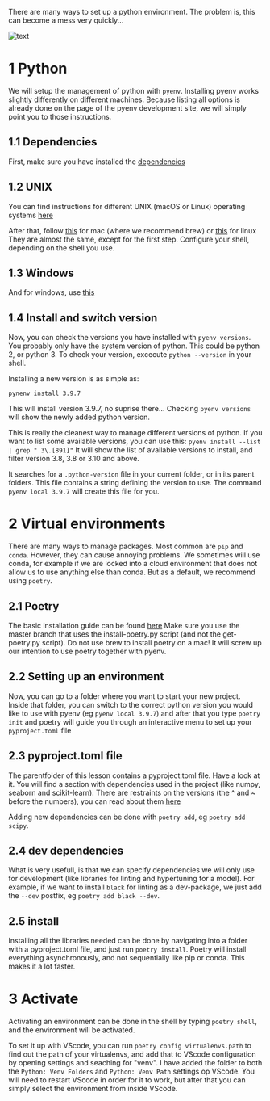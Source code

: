 There are many ways to set up a python environment. The problem is, this can
become a mess very quickly...

![text](../img/python_environment.png)

# 1 Python
We will setup the management of python with `pyenv`. Installing pyenv works
slightly differently on different machines. Because listing all options is
already done on the page of the pyenv development site, we will simply point you
to those instructions.

## 1.1 Dependencies
First, make sure you have installed the [dependencies](https://github.com/pyenv/pyenv/wiki#suggested-build-environment)

## 1.2 UNIX
You can find instructions for different UNIX (macOS or Linux) operating systems [here](https://github.com/pyenv/pyenv/wiki#suggested-build-environment)

After that, follow [this](https://github.com/pyenv/pyenv#homebrew-in-macos) for
mac (where we recommend brew)
or [this](https://github.com/pyenv/pyenv#basic-github-checkout) for linux
They are almost the same, except for the first step. Configure your shell,
depending on the shell you use.

## 1.3 Windows
And for windows, use [this](https://github.com/pyenv-win/pyenv-win)

## 1.4 Install and switch version

Now, you can check the versions you have installed with `pyenv versions`. You
probably only have the system version of python. This could be python 2, or
python 3. To check your version, excecute `python --version` in your shell.

Installing a new version is as simple as:

`pynenv install 3.9.7`

This will install version 3.9.7, no suprise there...
Checking `pyenv versions` will show the newly added python version.

This is really the cleanest way to manage different versions of python. If you
want to list some available versions, you can use this:
`pyenv install --list | grep " 3\.[891]"`
It will show the list of available versions to install, and filter version 3.8,
3.8 or 3.10 and above.

It searches for a `.python-version` file in your current folder, or in its
parent folders. This file contains a string defining the version to use. The
command `pyenv local 3.9.7` will create this file for you.

# 2 Virtual environments
There are many ways to manage packages. Most common are `pip` and `conda`.
However, they can cause annoying problems. We sometimes will use conda, for
example if we are locked into a cloud environment that does not allow us to use
anything else than conda. But as a default, we recommend using `poetry`.

## 2.1 Poetry
The basic installation guide can be found
[here](https://python-poetry.org/docs/master/)
Make sure you use the master branch that uses the install-poetry.py script (and
not the get-poetry.py script). Do not use brew to install poetry on a mac! It
will screw up our intention to use poetry together with pyenv.


## 2.2 Setting up an environment

Now, you can go to a folder where you want to start your new project.
Inside that folder, you can switch to the correct python version you would like
to use with pyenv (eg `pyenv local 3.9.7`) and after that you type `poetry init`
and poetry will guide you through an interactive menu to set up your
`pyproject.toml` file

## 2.3 pyproject.toml file

The parentfolder of this lesson contains a pyproject.toml file. Have a look at
it. You will find a section with dependencies used in the project (like numpy,
seaborn and scikit-learn). There are restraints on the versions (the ^ and ~
before the numbers), you can read
about them [here](https://python-poetry.org/docs/master/dependency-specification/)

Adding new dependencies can be done with `poetry add`, eg `poetry add scipy`.
## 2.4 dev dependencies
What is very usefull, is that we can specify dependencies we will only use for
development (like libraries for linting and hypertuning for a model). For
example, if we want to install `black` for linting as a dev-package, we just add
the `--dev` postfix, eg `poetry add black --dev`.

## 2.5 install
Installing all the libraries needed can be done by navigating into a folder with
a pyproject.toml file, and just run `poetry install`. Poetry will install
everything asynchronously, and not sequentially like pip or conda. This makes it
a lot faster.

# 3 Activate
Activating an environment can be done in the shell by typing `poetry shell`, and
the environment will be activated.

To set it up with VScode, you can run `poetry config virtualenvs.path` to find
out the path of your virtualenvs, and add that to VScode configuration by
opening settings and seaching for "venv". I have added the folder to both the
`Python: Venv Folders` and `Python: Venv Path` settings op VScode. You will need
to restart VScode in order for it to work, but after that you can simply select
the environment from inside VScode.
